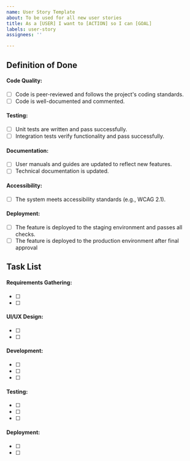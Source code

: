 ```yaml
---
name: User Story Template
about: To be used for all new user stories
title: As a [USER] I want to [ACTION] so I can [GOAL]
labels: user-story
assignees: ''

---
```


## Definition of Done
#### Code Quality:
- [ ] Code is peer-reviewed and follows the project's coding standards.
- [ ] Code is well-documented and commented.

#### Testing:
- [ ] Unit tests are written and pass successfully.
- [ ] Integration tests verify functionality and pass successfully.

#### Documentation:
- [ ] User manuals and guides are updated to reflect new features.
- [ ] Technical documentation is updated.

#### Accessibility:
- [ ] The system meets accessibility standards (e.g., WCAG 2.1).

#### Deployment:
- [ ] The feature is deployed to the staging environment and passes all checks.
- [ ] The feature is deployed to the production environment after final approval

## Task List
#### Requirements Gathering:
- [ ] 
- [ ] 

#### UI/UX Design:
- [ ] 
- [ ] 

#### Development:
- [ ] 
- [ ] 
- [ ] 

#### Testing:
- [ ] 
- [ ] 
- [ ] 

#### Deployment:
- [ ] 
- [ ]
